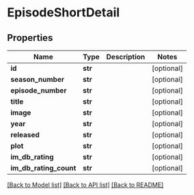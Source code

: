 # EpisodeShortDetail

## Properties
Name | Type | Description | Notes
------------ | ------------- | ------------- | -------------
**id** | **str** |  | [optional] 
**season_number** | **str** |  | [optional] 
**episode_number** | **str** |  | [optional] 
**title** | **str** |  | [optional] 
**image** | **str** |  | [optional] 
**year** | **str** |  | [optional] 
**released** | **str** |  | [optional] 
**plot** | **str** |  | [optional] 
**im_db_rating** | **str** |  | [optional] 
**im_db_rating_count** | **str** |  | [optional] 

[[Back to Model list]](../README.md#documentation-for-models) [[Back to API list]](../README.md#documentation-for-api-endpoints) [[Back to README]](../README.md)

